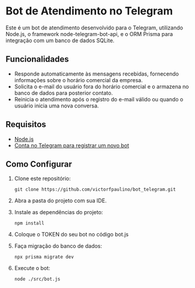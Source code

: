 # Bot de Atendimento no Telegram

Este é um bot de atendimento desenvolvido para o Telegram, utilizando Node.js, o framework node-telegram-bot-api, e o ORM Prisma para integração com um banco de dados SQLite.

## Funcionalidades

- Responde automaticamente às mensagens recebidas, fornecendo informações sobre o horário comercial da empresa.
- Solicita o e-mail do usuário fora do horário comercial e o armazena no banco de dados para posterior contato.
- Reinicia o atendimento após o registro do e-mail válido ou quando o usuário inicia uma nova conversa.

## Requisitos

- [Node.js](https://nodejs.org/en/download)
- [Conta no Telegram para registrar um novo bot](https://web.telegram.org/k/)

## Como Configurar

1. Clone este repositório:
   ```
   git clone https://github.com/victorfpaulino/bot_telegram.git
   ```

2. Abra a pasta do projeto com sua IDE.

3. Instale as dependências do projeto:
   ```
   npm install
   ```
4. Coloque o TOKEN do seu bot no código bot.js

5. Faça migração do banco de dados:
   ```
   npx prisma migrate dev
   ```

6. Execute o bot:
   ```
   node ./src/bot.js
   ```
